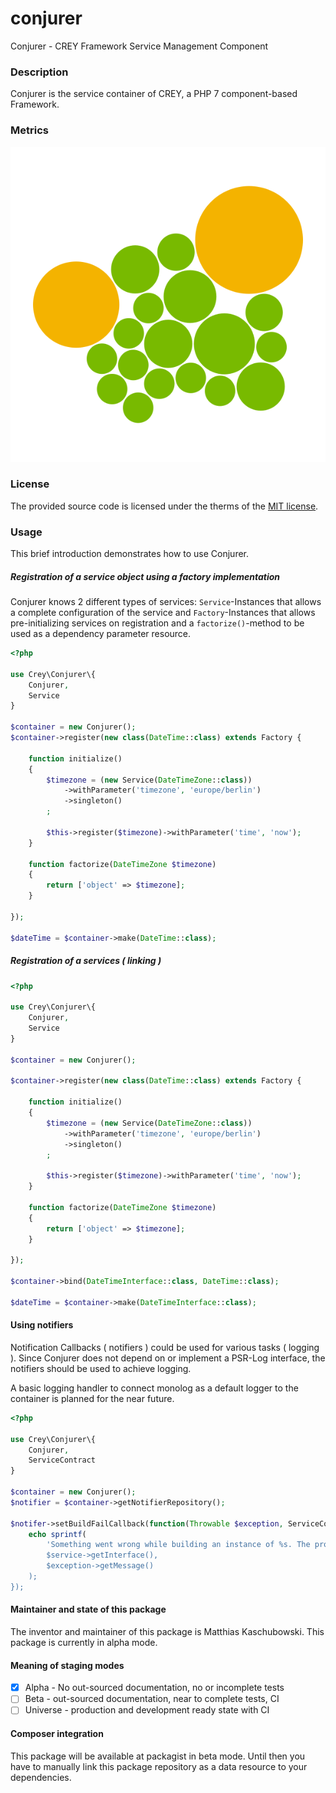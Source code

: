 # conjurer
Conjurer - CREY Framework Service Management Component

### Description

Conjurer is the service container of CREY, a PHP 7 component-based Framework.

### Metrics

![Package Metrics](package-metrics.svg)

### License

The provided source code is licensed under the therms of the [MIT license](LICENSE).

### Usage

This brief introduction demonstrates how to use Conjurer.

##### Registration of a service object using a factory implementation

Conjurer knows 2 different types of services: `Service`-Instances that
allows a complete configuration of the service and `Factory`-Instances
that allows pre-initializing services on registration and a `factorize()`-method
to be used as a dependency parameter resource.

```php
<?php

use Crey\Conjurer\{
    Conjurer,
    Service
}

$container = new Conjurer();
$container->register(new class(DateTime::class) extends Factory {
        
    function initialize()
    {
        $timezone = (new Service(DateTimeZone::class))
            ->withParameter('timezone', 'europe/berlin')
            ->singleton()
        ;

        $this->register($timezone)->withParameter('time', 'now');
    }

    function factorize(DateTimeZone $timezone)
    {
        return ['object' => $timezone];
    }
    
});

$dateTime = $container->make(DateTime::class);
```

##### Registration of a services ( linking )

```php
<?php

use Crey\Conjurer\{
    Conjurer,
    Service
}

$container = new Conjurer();

$container->register(new class(DateTime::class) extends Factory {
        
    function initialize()
    {
        $timezone = (new Service(DateTimeZone::class))
            ->withParameter('timezone', 'europe/berlin')
            ->singleton()
        ;

        $this->register($timezone)->withParameter('time', 'now');
    }

    function factorize(DateTimeZone $timezone)
    {
        return ['object' => $timezone];
    }
    
});

$container->bind(DateTimeInterface::class, DateTime::class);

$dateTime = $container->make(DateTimeInterface::class);
```

#### Using notifiers

Notification Callbacks ( notifiers ) could be used for various tasks ( logging ).
Since Conjurer does not depend on or implement a PSR-Log interface, the notifiers
should be used to achieve logging.

A basic logging handler to connect monolog as a default logger to the container
is planned for the near future.

```php
<?php

use Crey\Conjurer\{
    Conjurer,
    ServiceContract
}

$container = new Conjurer();
$notifier = $container->getNotifierRepository();

$notifer->setBuildFailCallback(function(Throwable $exception, ServiceContract $service) {
    echo sprintf(
        'Something went wrong while building an instance of %s. The process terminated with the message `%s`,
        $service->getInterface(),
        $exception->getMessage()
    );
});
```

#### Maintainer and state of this package

The inventor and maintainer of this package is Matthias Kaschubowski.
This package is currently in alpha mode.

#### Meaning of staging modes

- [x] Alpha - No out-sourced documentation, no or incomplete tests
- [ ] Beta - out-sourced documentation, near to complete tests, CI
- [ ] Universe - production and development ready state with CI

#### Composer integration

This package will be available at packagist in beta mode. Until then
you have to manually link this package repository as a data resource
to your dependencies.